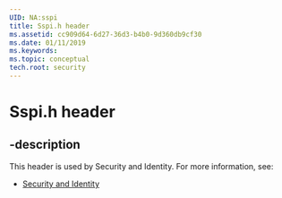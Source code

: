 ```yaml
---
UID: NA:sspi
title: Sspi.h header
ms.assetid: cc909d64-6d27-36d3-b4b0-9d360db9cf30
ms.date: 01/11/2019
ms.keywords: 
ms.topic: conceptual
tech.root: security
---
```


# Sspi.h header


## -description


This header is used by Security and Identity. For more information, see:

- [Security and Identity](../_security/index.md)

